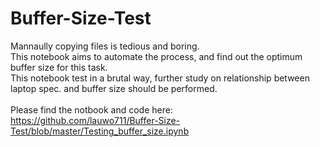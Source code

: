 # Buffer-Size-Test
Mannaully copying files is tedious and boring.<BR>
This notebook aims to automate the process, and find out the optimum buffer size for this task.<BR>
This notebook test in a brutal way, further study on relationship between laptop spec. and buffer size should be performed.<BR><BR>
Please find the notbook and code here:<BR>
https://github.com/lauwo711/Buffer-Size-Test/blob/master/Testing_buffer_size.ipynb
